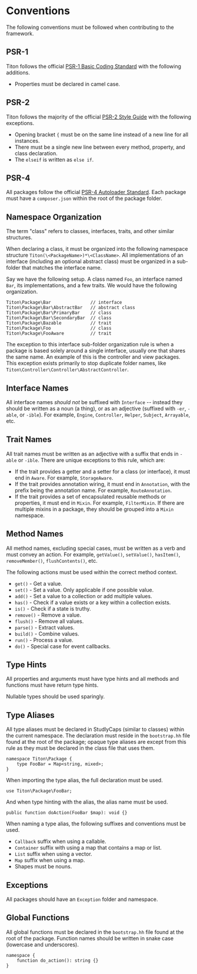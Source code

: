 # Conventions #

The following conventions must be followed when contributing to the framework.

## PSR-1 ##

Titon follows the official [PSR-1 Basic Coding Standard](http://www.php-fig.org/psr/psr-1/) with the following additions.

* Properties must be declared in camel case.

## PSR-2 ##

Titon follows the majority of the official [PSR-2 Style Guide](http://www.php-fig.org/psr/psr-1/) with the following exceptions.

* Opening bracket `{` must be on the same line instead of a new line for all instances.
* There must be a single new line between every method, property, and class declaration.
* The `elseif` is written as `else if`.

## PSR-4 ##

All packages follow the official [PSR-4 Autoloader Standard](http://www.php-fig.org/psr/psr-4/). 
Each package must have a `composer.json` within the root of the package folder.

## Namespace Organization ##

The term "class" refers to classes, interfaces, traits, and other similar structures.

When declaring a class, it must be organized into the following namespace structure `Titon(\<PackageName>)*\<ClassName>`. 
All implementations of an interface (including an optional abstract class) must be organized in a sub-folder 
that matches the interface name.

Say we have the following setup. A class named `Foo`, an interface named `Bar`, its implementations, 
and a few traits. We would have the following organization.

```
Titon\Package\Bar               // interface
Titon\Package\Bar\AbstractBar   // abstract class
Titon\Package\Bar\PrimaryBar    // class
Titon\Package\Bar\SecondaryBar  // class
Titon\Package\Bazable           // trait
Titon\Package\Foo               // class
Titon\Package\FooAware          // trait
```

The exception to this interface sub-folder organization rule is when a package is based solely around a single interface, 
usually one that shares the same name. An example of this is the controller and view packages. 
This exception exists primarily to stop duplicate folder names, like `Titon\Controller\Controller\AbstractController`.

## Interface Names ##

All interface names *should not* be suffixed with `Interface` -- instead they should be written as a noun (a thing), 
or as an adjective (suffixed with `-er`, `-able`, or `-ible`). For example, `Engine`, `Controller`, `Helper`, 
`Subject`, `Arrayable`, etc.

## Trait Names ##

All trait names must be written as an adjective with a suffix that ends in `-able` or `-ible`. 
There are unique exceptions to this rule, which are:

* If the trait provides a getter and a setter for a class (or interface), it must end in `Aware`. 
    For example, `StorageAware`.
* If the trait provides annotation wiring, it must end in `Annotation`, with the prefix being the annotation name.
    For example, `RouteAnnotation`.
* If the trait provides a set of encapsulated reusable methods or properties, it must end in `Mixin`.
    For example, `FilterMixin`. If there are multiple mixins in a package, they should be grouped into a `Mixin` namespace.

## Method Names ##

All method names, excluding special cases, must be written as a verb and must convey an action. 
For example, `getValue()`, `setValue()`, `hasItem()`, `removeMember()`, `flushContents()`, etc.

The following actions must be used within the correct method context.

* `get()` - Get a value.
* `set()` - Set a value. Only applicable if one possible value.
* `add()` - Set a value to a collection or add multiple values.
* `has()` - Check if a value exists or a key within a collection exists.
* `is()` - Check if a state is truthy.
* `remove()` - Remove a value.
* `flush()` - Remove all values.
* `parse()` - Extract values.
* `build()` - Combine values.
* `run()` - Process a value.
* `do()` - Special case for event callbacks.

## Type Hints ##

All properties and arguments must have type hints and all methods and functions must have return type hints.

Nullable types should be used sparingly. 

## Type Aliases ##

All type aliases must be declared in StudlyCaps (similar to classes) within the current namespace. 
The declaration must reside in the `bootstrap.hh` file found at the root of the package; 
opaque type aliases are except from this rule as they must be declared in the class file that uses them.

```hack
namespace Titon\Package {
    type FooBar = Map<string, mixed>;
}
```

When importing the type alias, the full declaration must be used.

```hack
use Titon\Package\FooBar;
```

And when type hinting with the alias, the alias name must be used.

```hack
public function doAction(FooBar $map): void {}
```

When naming a type alias, the following suffixes and conventions must be used.

* `Callback` suffix when using a callable.
* `Container` suffix with using a map that contains a map or list.
* `List` suffix when using a vector.
* `Map` suffix when using a map.
* Shapes must be nouns.

## Exceptions ##

All packages should have an `Exception` folder and namespace.

## Global Functions ##

All global functions must be declared in the `bootstrap.hh` file found at the root of the package. 
Function names should be written in snake case (lowercase and underscores).

```hack
namespace {
    function do_action(): string {}
}
```
